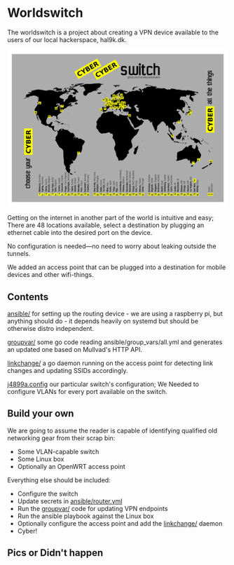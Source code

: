 # Worldswitch
The worldswitch is a project about creating a VPN device available to the users of our local hackerspace, hal9k.dk.

![banner](worldswitch.png)

Getting on the internet in another part of the world is intuitive and easy; There are 48 locations available, select a destination by plugging an ethernet cable into the desired port on the device.

No configuration is needed—no need to worry about leaking outside the tunnels.

We added an access point that can be plugged into a destination for mobile devices and other wifi-things.

## Contents
[ansible/](ansible/) for setting up the routing device - we are using a raspberry pi, but anything should do - it depends heavily on systemd but should be otherwise distro independent.

[groupvar/](groupvar/) some go code reading ansible/group_vars/all.yml and generates an updated one based on Mullvad's HTTP API.

[linkchange/](linkchange/) a go daemon running on the access point for detecting link changes and updating SSIDs accordingly.

[j4899a.config](j4899a.config) our particular switch's configuration; We Needed to configure VLANs for every port available on the switch.

## Build your own
We are going to assume the reader is capable of identifying qualified old networking gear from their scrap bin:
* Some VLAN-capable switch
* Some Linux box
* Optionally an OpenWRT access point

Everything else should be included:
* Configure the switch
* Update secrets in [ansible/router.yml](ansible/router.yml)
* Run the [groupvar/](groupvar/) code for updating VPN endpoints
* Run the ansible playbook against the Linux box
* Optionally configure the access point and add the [linkchange/](linkchange/) daemon
* Cyber!

## Pics or Didn't happen
<img><img>
